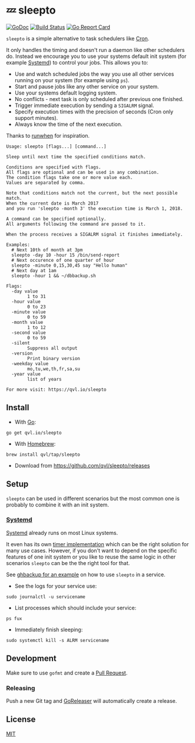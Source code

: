#  :zzz: sleepto

[![GoDoc](https://godoc.org/qvl.io/sleepto?status.svg)](https://godoc.org/qvl.io/sleepto)
[![Build Status](https://travis-ci.org/qvl/sleepto.svg?branch=master)](https://travis-ci.org/qvl/sleepto)
[![Go Report Card](https://goreportcard.com/badge/qvl.io/sleepto)](https://goreportcard.com/report/qvl.io/sleepto)


`sleepto` is a simple alternative to task schedulers like [Cron](https://en.wikipedia.org/wiki/Cron).

It only handles the timing and doesn't run a daemon like other schedulers do.
Instead we encourage you to use your systems default init system (for example [Systemd](#systemd)) to control your jobs.
This allows you to:

- Use and watch scheduled jobs the way you use all other services running on your system (for example using `ps`).
- Start and pause jobs like any other service on your system.
- Use your systems default logging system.
- No conflicts - next task is only scheduled after previous one finished.
- Trigger immediate execution by sending a `SIGALRM` signal.
- Specify execution times with the precision of seconds (Cron only support minutes).
- Always know the time of the next execution.

Thanks to [runwhen](http://code.dogmap.org/runwhen/) for inspiration.


    Usage: sleepto [flags...] [command...]

    Sleep until next time the specified conditions match.

    Conditions are specified with flags.
    All flags are optional and can be used in any combination.
    The condition flags take one or more value each.
    Values are separated by comma.

    Note that conditions match not the current, but the next possible match.
    When the current date is March 2017
    and you run 'sleepto -month 3' the execution time is March 1, 2018.

    A command can be specified optionally.
    All arguments following the command are passed to it.

    When the process receives a SIGALRM signal it finishes immediately.

    Examples:
      # Next 10th of month at 3pm
      sleepto -day 10 -hour 15 /bin/send-report
      # Next occurence of one quarter of hour
      sleepto -minute 0,15,30,45 say "Hello human"
      # Next day at 1am
      sleepto -hour 1 && ~/dbbackup.sh

    Flags:
      -day value
            1 to 31
      -hour value
            0 to 23
      -minute value
            0 to 59
      -month value
            1 to 12
      -second value
            0 to 59
      -silent
            Suppress all output
      -version
            Print binary version
      -weekday value
            mo,tu,we,th,fr,sa,su
      -year value
            list of years

    For more visit: https://qvl.io/sleepto



## Install

- With [Go](https://golang.org/):
```
go get qvl.io/sleepto
```

- With [Homebrew](http://brew.sh/):
```
brew install qvl/tap/sleepto
```

- Download from https://github.com/qvl/sleepto/releases


## Setup

`sleepto` can be used in different scenarios but the most common one is probably to combine it with an init system.

### [Systemd](https://en.wikipedia.org/wiki/Systemd)

[Systemd](https://en.wikipedia.org/wiki/Systemd) already runs on most Linux systems.

It even has its own [timer implementation](https://www.freedesktop.org/software/systemd/man/systemd.timer.html) which can be the right solution for many use cases.
However, if you don't want to depend on the specific features of one init system or you like to reuse the same logic in other scenarios `sleepto` can be the the right tool for that.

See [ghbackup for an example](https://github.com/qvl/ghbackup#systemd-and-sleepto) on how to use `sleepto` in a service.

- See the logs for your service use:
```
sudo journalctl -u servicename
```
- List processes which should include your service:
```
ps fux
```
- Immediately finish sleeping:
```
sudo systemctl kill -s ALRM servicename
```


## Development

Make sure to use `gofmt` and create a [Pull Request](https://github.com/qvl/sleepto/pulls).


### Releasing

Push a new Git tag and [GoReleaser](https://github.com/goreleaser/releaser) will automatically create a release.


## License

[MIT](./license)
